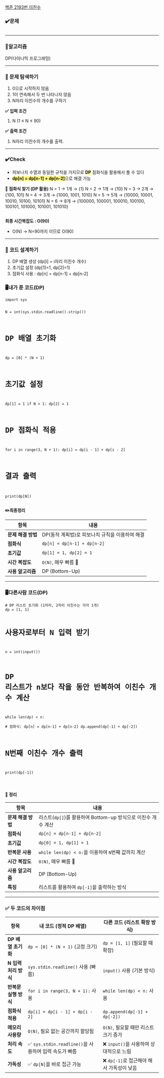 <p><a href="https://www.acmicpc.net/problem/2193">백준 2193번 이친수</a></p>
<h3 id="✔️문제">✔️<strong>문제</strong></h3>
<p><img alt="" src="https://velog.velcdn.com/images/hyeyun98/post/f874348e-d4d1-4268-a8b7-36f8d45d96e7/image.png" /></p>
<hr />
<h3 id="📍알고리즘">📍<strong>알고리즘</strong></h3>
<p>DP(다이나믹 프로그래밍)</p>
<hr />
<h3 id="📌-문제-탐색하기"><strong>📌 문제 탐색하기</strong></h3>
<ol>
<li>0으로 시작하지 않음</li>
<li>1이 연속해서 두 번 나타나지 않음</li>
<li>N자리 이친수의 개수를 구하기</li>
</ol>
<p><strong>✅ 입력 조건</strong></p>
<ol>
<li>N (1 ≤ N ≤ 90)</li>
</ol>
<p><strong>✅ 출력 조건</strong></p>
<ol>
<li>N자리 이친수의 개수를 출력.</li>
</ol>
<hr />
<h3 id="✔️check"><strong>✔️Check</strong></h3>
<ul>
<li>피보나치 수열과 동일한 규칙을 가지므로 <span style="background-color: #FFF6B9;"><strong>DP</strong></span> 점화식을 활용해서 풀 수 있다</li>
<li><span style="background-color: #FFF689;"><strong>dp[n] = dp[n-1] + dp[n-2]</strong></span>으로 해결 가능</li>
</ul>
<p><strong>📌 점화식 찾기 (DP 활용)</strong>
N = 1 → 1개 → {1}
N = 2 → 1개 → {10}
N = 3 → 2개 → {100, 101}
N = 4 → 3개 → {1000, 1001, 1010}
N = 5 → 5개 → {10000, 10001, 10010, 10100, 10101}
N = 6 → 8개 → {100000, 100001, 100010, 100100, 100101, 101000, 101001, 101010}</p>
<p><img alt="" src="https://velog.velcdn.com/images/hyeyun98/post/53daa009-db36-41e2-bed1-44420c1b1dfa/image.png" /></p>
<p><strong>최종 시간복잡도 : O(90)</strong></p>
<ul>
<li>O(N) -&gt; N=90까지 이므로 O(90) </li>
</ul>
<hr />
<h3 id="📌-코드-설계하기"><strong>📌 코드 설계하기</strong></h3>
<ol>
<li>DP 배열 생성 (dp[i] = i자리 이친수 개수)</li>
<li>초기값 설정 (dp[1]=1, dp[2]=1)</li>
<li>점화식 사용 : dp[n] = dp[n-1] + dp[n-2]</li>
</ol>
<h3 id="🖥️내가-푼-코드dp"><strong>🖥️내가 푼 코드(DP)</strong></h3>
<pre><code class="language-python">import sys

N = int(sys.stdin.readline().strip())

# DP 배열 초기화
dp = [0] * (N + 1)

# 초기값 설정
dp[1] = 1
if N &gt; 1:
    dp[2] = 1

# DP 점화식 적용
for i in range(3, N + 1):
    dp[i] = dp[i - 1] + dp[i - 2]

# 결과 출력
print(dp[N])
</code></pre>
<p><strong>✏️최종정리</strong></p>
<table>
<thead>
<tr>
<th>항목</th>
<th>내용</th>
</tr>
</thead>
<tbody><tr>
<td><strong>문제 해결 방법</strong></td>
<td>DP(동적 계획법)로 피보나치 규칙을 이용하여 해결</td>
</tr>
<tr>
<td><strong>점화식</strong></td>
<td><code>dp[n] = dp[n-1] + dp[n-2]</code></td>
</tr>
<tr>
<td><strong>초기값</strong></td>
<td><code>dp[1] = 1, dp[2] = 1</code></td>
</tr>
<tr>
<td><strong>시간 복잡도</strong></td>
<td><code>O(N)</code>, 매우 빠름 🚀</td>
</tr>
<tr>
<td><strong>사용 알고리즘</strong></td>
<td>DP (Bottom-Up)</td>
</tr>
</tbody></table>
<hr />
<h3 id="🖥️다른사람-코드dp"><strong>🖥️다른사람 코드(DP)</strong></h3>
<pre><code class="language-python"># DP 리스트 초기화 (1자리, 2자리 이친수는 각각 1개)
dp = [1, 1]  

# 사용자로부터 N 입력 받기
n = int(input())  

# DP 리스트가 n보다 작을 동안 반복하여 이친수 개수 계산
while len(dp) &lt; n:  
    # 점화식: dp[n] = dp[n-1] + dp[n-2]
    dp.append(dp[-1] + dp[-2])  

# N번째 이친수 개수 출력
print(dp[-1])  

</code></pre>
<p><strong>📌 정리</strong></p>
<table>
<thead>
<tr>
<th>항목</th>
<th>내용</th>
</tr>
</thead>
<tbody><tr>
<td><strong>문제 해결 방법</strong></td>
<td>리스트(<code>dp[]</code>)를 활용하여 Bottom-up 방식으로 이친수 개수 계산</td>
</tr>
<tr>
<td><strong>점화식</strong></td>
<td><code>dp[n] = dp[n-1] + dp[n-2]</code></td>
</tr>
<tr>
<td><strong>초기값</strong></td>
<td><code>dp[0] = 1, dp[1] = 1</code></td>
</tr>
<tr>
<td><strong>반복문 사용</strong></td>
<td><code>while len(dp) &lt; n:</code>을 이용하여 <code>N</code>번째 값까지 계산</td>
</tr>
<tr>
<td><strong>시간 복잡도</strong></td>
<td><code>O(N)</code>, 매우 빠름 🚀</td>
</tr>
<tr>
<td><strong>사용 알고리즘</strong></td>
<td>DP (Bottom-Up)</td>
</tr>
<tr>
<td><strong>특징</strong></td>
<td>리스트를 활용하여 <code>dp[-1]</code>을 출력하는 방식</td>
</tr>
</tbody></table>
<hr />
<h3 id="✅-두-코드의-차이점"><strong>✅ 두 코드의 차이점</strong></h3>
<table>
<thead>
<tr>
<th>항목</th>
<th>내 코드 (정적 DP 배열)</th>
<th>다른 코드 (리스트 확장 방식)</th>
</tr>
</thead>
<tbody><tr>
<td><strong>DP 배열 초기화</strong></td>
<td><code>dp = [0] * (N + 1)</code> (고정 크기)</td>
<td><code>dp = [1, 1]</code> (필요할 때 확장)</td>
</tr>
<tr>
<td><strong>N 입력 처리 방식</strong></td>
<td><code>sys.stdin.readline()</code> 사용 (빠름)</td>
<td><code>input()</code> 사용 (기본 방식)</td>
</tr>
<tr>
<td><strong>반복문 실행 방식</strong></td>
<td><code>for i in range(3, N + 1):</code> 사용</td>
<td><code>while len(dp) &lt; n:</code> 사용</td>
</tr>
<tr>
<td><strong>점화식 적용</strong></td>
<td><code>dp[i] = dp[i - 1] + dp[i - 2]</code></td>
<td><code>dp.append(dp[-1] + dp[-2])</code></td>
</tr>
<tr>
<td><strong>메모리 사용량</strong></td>
<td><code>O(N)</code>, 필요 없는 공간까지 할당됨</td>
<td><code>O(N)</code>, 필요할 때만 리스트 크기 증가</td>
</tr>
<tr>
<td><strong>처리 속도</strong></td>
<td>✅ <code>sys.stdin.readline()</code>을 사용하여 입력 속도가 빠름</td>
<td>❌ <code>input()</code>을 사용하여 상대적으로 느림</td>
</tr>
<tr>
<td><strong>가독성</strong></td>
<td>✅ <code>dp[N]</code>을 바로 접근 가능</td>
<td>❌ <code>dp[-1]</code>로 접근해야 해서 가독성이 낮음</td>
</tr>
</tbody></table>